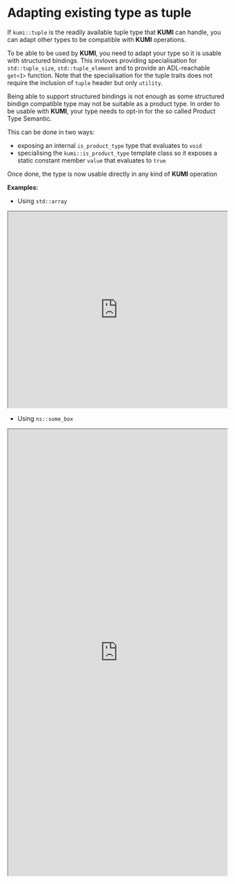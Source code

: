 # Adapting existing type as tuple

If `kumi::tuple` is the readily available tuple type that **KUMI** can handle,
you can adapt other types to be compatible with **KUMI** operations.

To be able to be used by **KUMI**, you need to adapt your type so it is usable with structured
bindings. This invloves providing specialisation for `std::tuple_size`, `std::tuple_element` and
to provide an ADL-reachable `get<I>` function. Note that the specialisation for the tuple traits
does not require the inclusion of `tuple` header but only `utility`.

Being able to support structured bindings is not enough as some structured bindign compatible
type may not be suitable as a product type. In order to be usable with **KUMI**, your type needs
to opt-in for the so called Product Type Semantic.

This can be done in two ways:
  - exposing an internal `is_product_type` type that evaluates to `void`
  - specialising the `kumi::is_product_type` template class so it exposes a static constant member `value` that evaluates to `true`

Once done, the type is now usable directly in any kind of **KUMI** operation

**Examples:**
  + Using `std::array`

<iframe width="100%" height="450px"  src="https://godbolt.org/e#g:!((g:!((g:!((h:codeEditor,i:(filename:'1',fontScale:14,fontUsePx:'0',j:1,lang:c%2B%2B,selection:(endColumn:1,endLineNumber:1,positionColumn:1,positionLineNumber:1,selectionStartColumn:1,selectionStartLineNumber:1,startColumn:1,startLineNumber:1),source:'%23include+%3Ciostream%3E%0A%23include+%3Ckumi.hpp%3E%0A%23include+%3Carray%3E%0A%0Atemplate%3Ctypename+T,+std::size_t+N%3E%0Astruct++kumi::is_product_type%3Cstd::array%3CT,N%3E%3E+%0A++++++:+std::true_type+%0A%7B%7D%3B%0A%0Aint+main()%0A%7B%0A++std::array%3Cfloat,5%3E+vs%7B0.1f,1.2f,2.3f,3.4f,4.5f%7D%3B%0A++kumi::for_each_index(+%5B%5D(int+i,+auto+e)+%0A++++++++++++++++++++++++%7B+%0A++++++++++++++++++++++++++std::cout+%3C%3C+%22%23%22+%3C%3C+i%0A++++++++++++++++++++++++++++++++++++%3C%3C+%22+:+%22+%3C%3C+e+%0A++++++++++++++++++++++++++++++++++++%3C%3C+%22%5Cn%22%3B+%0A++++++++++++++++++++++++%7D%0A++++++++++++++++++++++,+vs%0A++++++++++++++++++++++)%3B%0A%7D'),l:'5',n:'0',o:'C%2B%2B+source+%231',t:'0')),k:74.88250652741515,l:'4',n:'0',o:'',s:0,t:'0'),(g:!((h:executor,i:(argsPanelShown:'1',compilationPanelShown:'0',compiler:g112,compilerOutShown:'0',execArgs:'',execStdin:'',fontScale:14,fontUsePx:'0',j:1,lang:c%2B%2B,libs:!((name:kumi,ver:trunk)),options:'-std%3Dc%2B%2B20+-O3',source:1,stdinPanelShown:'1',tree:'1',wrap:'1'),l:'5',n:'0',o:'Executor+x86-64+gcc+11.2+(C%2B%2B,+Editor+%231)',t:'0')),header:(),k:25.11749347258485,l:'4',n:'0',o:'',s:0,t:'0')),l:'2',n:'0',o:'',t:'0')),version:4"></iframe>

  + Using `ns::some_box`

<iframe width="100%" height="1024px" src="https://godbolt.org/e#z:OYLghAFBqd5QCxAYwPYBMCmBRdBLAF1QCcAaPECAMzwBtMA7AQwFtMQByARg9KtQYEAysib0QXACx8BBAKoBnTAAUAHpwAMvAFYTStJg1DIApACYAQuYukl9ZATwDKjdAGFUtAK4sGe1wAyeAyYAHI%2BAEaYxHoADqgKhE4MHt6%2BcQlJAkEh4SxRMVy2mPaOAkIETMQEqT5%2BRXaYDskVVQQ5YZHRegqV1bXpDX3twZ353VwAlLaoXsTI7BzmAMzByN5YANQmy25OvcSYrDvYJhoAgitrG5jbuwDWPngAdAixsSdnlxfMbAqxTAWmwYCi%2BJgA7FYLptNgcvA5NhFUKovjCIVDzjCYV5EkZNngFAB9WLEDDwgiEggAT1itx2ABFNgA3VB4dA7DFY/GCfEc1FYqi0VBMAibKh86FY5AIKqbUzLTnbcH0iXfTGbAiYFixAyanZuXroEAgRIAL0wlM2AEkTpssOtqbSIEwvERJttJcBMAQIEjVHKBL1zAA2WHuhioTCqBaxAj89H8mF4KgBkGa1QkiA25YqnMad2HAhzBiw554VVc5Op3pRzPZ3P0qabQvF0vihWJ/EptBp2vELMMhlmAve1sKZ7yxUQlUXfma7W6zD6w3Gs0W0XZ7Aw%2B20R2YZ2u1Du/len1%2BkNh4GR6OYWPxyGdqs9msZ/v1hn55uj4gl8fljuSkm3aBumdaDjmTYtj%2BbYVliT4gX2A45kOI5FtB46TvejIepcypghc846iKS67LaXxwgisIEEaIBFjqFprvqILGueyynIBWIgFRNHBJqwDEGIhLPpUgjLtRq54OalKkMsZEPnhAFqoRi76raFGiiutFePRhIlFqjBxrsGikMxICsVu6KbDiwTABqNJ0jm3KGRYWLTqqynEapbFUcQ5LccadH0Lp9BsKJuxFKZ5lKi51l4nudyMoKwrOUquYYh5eqkd56n%2BVpOl6aFhluGYJkKCxyJyTFuK2fFDJyjKxAcmiCkYl8vGbCwTDBBAkxgg%2BkqRciiIopCRRmM8yxUKQYAcAAWjNbmKTCjwsBQID8MQumAgghLBFgqgQNsACsVhHfSEDtXgpCbC6RCbJgx4cVyz0vc9lmdq9n2vZpaCuncbj6tsZhmCs5hmP9gPlk9X0w7DEO7ED4NcWD8NuPdOFw5jsNeWjYMmEdbgMHjCoY1jX1udDZObNdEQopTZO9Yp04cNMtCcEdvB%2BBwWikKgnAA5Y1iwrM8x0mYyw8KQBCaCz0z3CA4Ljcs4JHQAnOCqtcFwwPglwR3SGzHCSJzMu85wvBlcZ0vcyzpBwLASBRk0h5kBQzrEMACjKIYJRCAgqAAO5c5LaDanQIrJN7IS0H7gdczzoexHQ3TAFrJWJ8nxAAPKurHQem07yDnB7ZUcLwhcVPgXO8PwggiGI7BSDIgiKCo6g26QuhFAYRgoNY1j6HgERlbAvzsCtV1Mt0BC%2BQw9yTNMqCxskpcALSGgypiC5YZgaJsq9Z8sFsiwsPTUcEUe%2B/7%2BfcLwM%2BYIsksBwJsScDwrPsybHd8xw2CqM7RBiCbFUAADmDKvYMkhNjAGQMgTYWtnjgwgALKwlhrq4EICQIGEtJh3xlgvUgCAjhYBiD1Ug8szDgmeMGMwkgNC7xASA8EisQGSGDMsfQnBjYmVNj/C2IArb4I/hwMwX8eZ8KlkI0gU9iCJGcJIIAA%3D%3D"></iframe>
